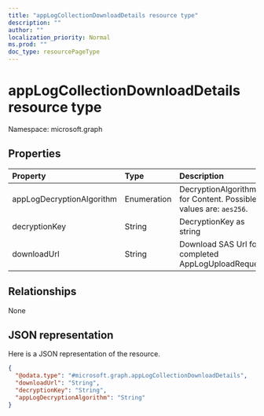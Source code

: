 ```yaml
---
title: "appLogCollectionDownloadDetails resource type"
description: ""
author: ""
localization_priority: Normal
ms.prod: ""
doc_type: resourcePageType
---
```


# appLogCollectionDownloadDetails resource type


Namespace: microsoft.graph



## Properties
|Property|Type|Description|
|:---|:---|:---|
|appLogDecryptionAlgorithm|Enumeration|DecryptionAlgorithm for Content. Possible values are: `aes256`.|
|decryptionKey|String|DecryptionKey as string|
|downloadUrl|String|Download SAS Url for completed AppLogUploadRequest|

## Relationships
None

## JSON representation
Here is a JSON representation of the resource.
<!-- {
  "blockType": "resource",
  "@odata.type": "microsoft.graph.appLogCollectionDownloadDetails"
}
-->
``` json
{
  "@odata.type": "#microsoft.graph.appLogCollectionDownloadDetails",
  "downloadUrl": "String",
  "decryptionKey": "String",
  "appLogDecryptionAlgorithm": "String"
}
```

